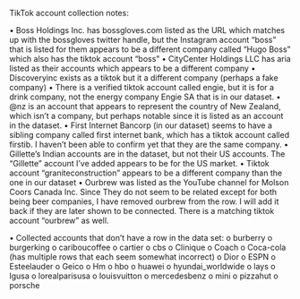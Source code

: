 TikTok account collection notes:

•	Boss Holdings Inc. has bossgloves.com listed as the URL which matches up with the bossgloves twitter handle, but the Instagram account “boss” that is listed for them appears to be a different company called “Hugo Boss” which also has the tiktok account “boss”
•	CityCenter Holdings LLC has aria listed as their accounts which appears to be a different company
•	Discoveryinc exists as a tiktok but it a different company (perhaps a fake company)
•	There is a verified tiktok account called engie, but it is for a drink company, not the energy company Engie SA that is in our dataset.
•	@nz is an account that appears to represent the country of New Zealand, which isn’t a company, but perhaps notable since it is listed as an account in the dataset.
•	First Internet Bancorp (in our dataset) seems to have a sibling company called first internet bank, which has a tiktok account called firstib. I haven’t been able to confirm yet that they are the same company.
•	Gillette’s Indian accounts are in the dataset, but not their US accounts. The “Gillette” account I’ve added appears to be for the US market.
•	Tiktok account “graniteconstruction” appears to be a different company than the one in our dataset
•	Ourbrew was listed as the YouTube channel for Molson Coors Canada Inc. Since They do not seem to be related except for both being beer companies, I have removed ourbrew from the row. I will add it back if they are later shown to be connected. There is a matching tiktok account “ourbrew” as well.

•	Collected accounts that don’t have a row in the data set:
o	burberry
o	burgerking
o	cariboucoffee
o	cartier
o	cbs
o	Clinique
o	Coach
o	Coca-cola (has multiple rows that each seem somewhat incorrect)
o	Dior
o	ESPN
o	Esteelauder
o	Geico
o	Hm
o	hbo
o	huawei
o	hyundai_worldwide
o	lays
o	lgusa
o	lorealparisusa
o	louisvuitton
o	mercedesbenz
o	mini
o	pizzahut
o	porsche

